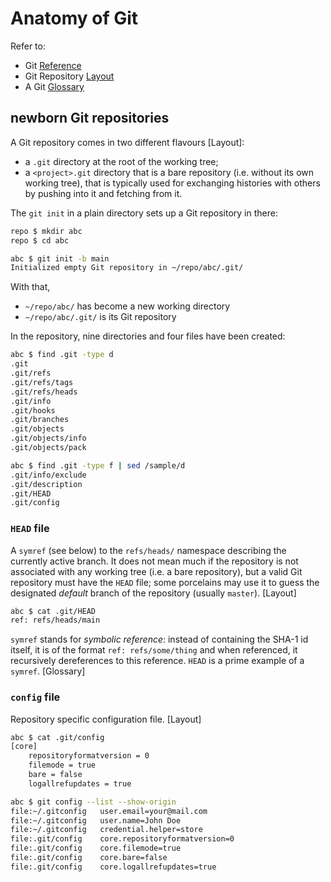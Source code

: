 # Anatomy of Git

Refer to:

- Git [Reference](https://git-scm.com/docs/)
- Git Repository [Layout](https://git-scm.com/docs/gitrepository-layout)
- A Git [Glossary](https://git-scm.com/docs/gitglossary)

## newborn Git repositories

A Git repository comes in two different flavours [Layout]:

- a `.git` directory at the root of the working tree;
- a `<project>.git` directory that is a bare repository (i.e. without its own working tree), that is typically used for exchanging histories with others by pushing into it and fetching from it.

The `git init` in a plain directory sets up a Git repository in there:

```bash
repo $ mkdir abc
repo $ cd abc

abc $ git init -b main
Initialized empty Git repository in ~/repo/abc/.git/
```

With that,

- `~/repo/abc/` has become a new working directory
- `~/repo/abc/.git/` is its Git repository

In the repository, nine directories and four files have been created:

```bash
abc $ find .git -type d
.git
.git/refs
.git/refs/tags
.git/refs/heads
.git/info
.git/hooks
.git/branches
.git/objects
.git/objects/info
.git/objects/pack

abc $ find .git -type f | sed /sample/d
.git/info/exclude
.git/description
.git/HEAD
.git/config
```

### `HEAD` file

A `symref` (see below) to the `refs/heads/` namespace describing the currently active branch. It does not mean much if the repository is not associated with any working tree (i.e. a bare repository), but a valid Git repository must have the `HEAD` file; some porcelains may use it to guess the designated *default* branch of the repository (usually `master`). [Layout]

```bash
abc $ cat .git/HEAD
ref: refs/heads/main
```

`symref` stands for *symbolic reference*: instead of containing the SHA-1 id itself, it is of the format `ref: refs/some/thing` and when referenced, it recursively dereferences to this reference. `HEAD` is a prime example of a `symref`. [Glossary]

### `config` file

Repository specific configuration file. [Layout]

```bash
abc $ cat .git/config
[core]
	repositoryformatversion = 0
	filemode = true
	bare = false
	logallrefupdates = true

abc $ git config --list --show-origin
file:~/.gitconfig   user.email=your@mail.com
file:~/.gitconfig   user.name=John Doe
file:~/.gitconfig   credential.helper=store
file:.git/config    core.repositoryformatversion=0
file:.git/config    core.filemode=true
file:.git/config    core.bare=false
file:.git/config    core.logallrefupdates=true
```

